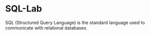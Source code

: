 # SQL-Lab
SQL (Structured Query Language) is the standard language used to communicate with relational databases.
